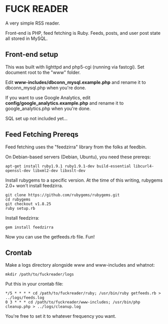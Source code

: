 # FUCK READER

A very simple RSS reader.

Front-end is PHP, feed fetching is Ruby. Feeds, posts, and user post state all stored in MySQL.

## Front-end setup

This was built with lighttpd and php5-cgi (running via fastcgi). Set document root to the "www" folder.

Edit **www-includes/dbconn_mysql.example.php** and rename it to dbconn_mysql.php when you're done.

If you want to use Google Analytics, edit **config/google_analytics.example.php** and rename it to google_analytics.php when you're done.

SQL set up not included yet...

## Feed Fetching Prereqs

Feed fetching uses the "feedzirra" library from the folks at feedbin.

On Debian-based servers (Debian, Ubuntu), you need these prereqs:

    apt-get install ruby1.9.1 ruby1.9.1-dev build-essential libcurl4-openssl-dev libxml2-dev libxslt-dev

Install rubygems to a specific version. At the time of this writing, rubygems 2.0+ won't install feedzirra.

    git clone https://github.com/rubygems/rubygems.git
    cd rubygems
    git checkout v1.8.25
    ruby setup.rb

Install feedzirra:

    gem install feedzirra

Now you can use the getfeeds.rb file. Fun!

## Crontab

Make a logs directory alongside www and www-includes and whatnot:

    mkdir /path/to/fuckreader/logs
    
Put this in your crontab file:

    */5 * * * * cd /path/to/fuckreader/ruby; /usr/bin/ruby getfeeds.rb > ../logs/feeds.log
    0 3 * * * cd /path/to/fuckreader/www-includes; /usr/bin/php cleanup.php > ../logs/cleanup.log
    
You're free to set it to whatever frequency you want.
